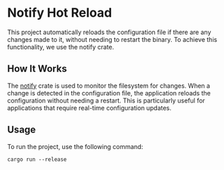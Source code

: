 # Notify Hot Reload

This project automatically reloads the configuration file if there are any changes made to it, without needing to restart the binary. To achieve this functionality, we use the notify crate.

## How It Works

The [notify](https://crates.io/crates/notify) crate is used to monitor the filesystem for changes. When a change is detected in the configuration file, the application reloads the configuration without needing a restart. This is particularly useful for applications that require real-time configuration updates.

## Usage

To run the project, use the following command:

```
cargo run --release
```
